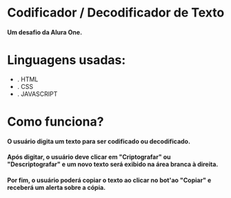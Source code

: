 # Codificador / Decodificador de Texto 

<h4> Um desafio da Alura One. </h4>

 # Linguagens usadas:
  * . HTML
  * . CSS
  * . JAVASCRIPT

# Como funciona?

<h4> O usuário digita um texto para ser codificado ou decodificado. </h4>

<h4> Após digitar, o usuário deve clicar em "Criptografar" ou "Descriptografar" e um novo texto será exibido na área branca à direita. </h4>

<h4> Por fim, o usuário poderá copiar o texto ao clicar no bot'ao "Copiar" e receberá um alerta sobre a cópia. </h4>
